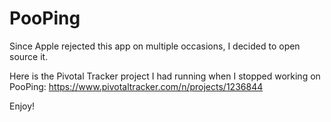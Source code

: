 PooPing
=======

Since Apple rejected this app on multiple occasions, I decided to open source it.

Here is the Pivotal Tracker project I had running when I stopped working on PooPing: https://www.pivotaltracker.com/n/projects/1236844

Enjoy!
